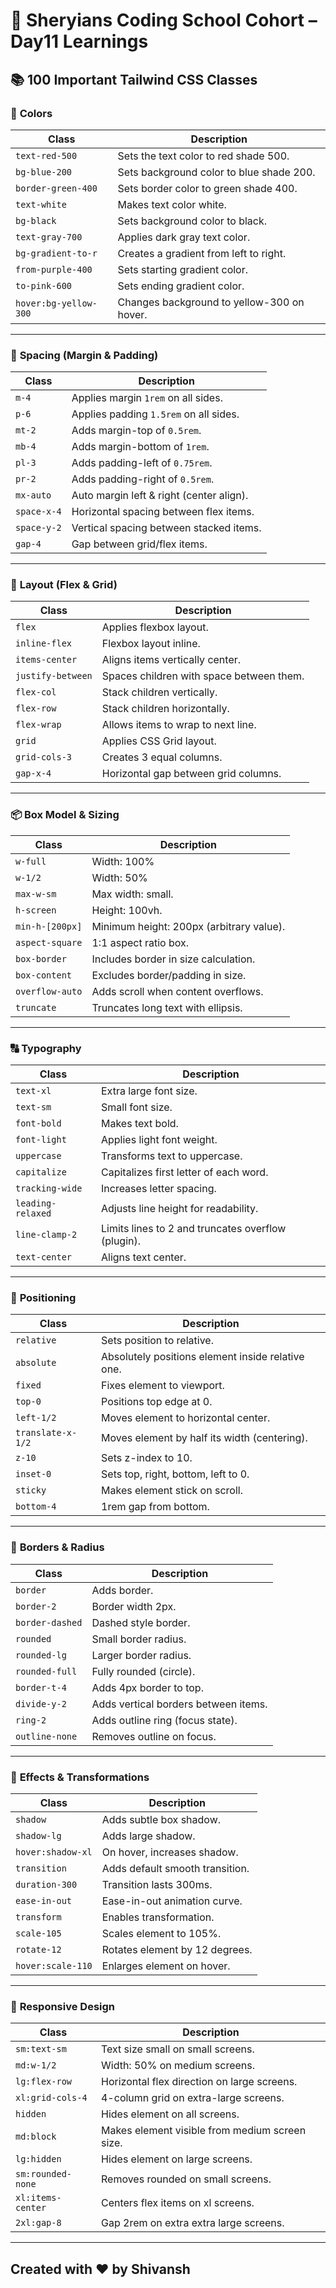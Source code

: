 # 🦁 Sheryians Coding School Cohort – Day11 Learnings


## 📚 100 Important Tailwind CSS Classes


### 🎨 **Colors**

| Class                 | Description                                |
| --------------------- | ------------------------------------------ |
| `text-red-500`        | Sets the text color to red shade 500.      |
| `bg-blue-200`         | Sets background color to blue shade 200.   |
| `border-green-400`    | Sets border color to green shade 400.      |
| `text-white`          | Makes text color white.                    |
| `bg-black`            | Sets background color to black.            |
| `text-gray-700`       | Applies dark gray text color.              |
| `bg-gradient-to-r`    | Creates a gradient from left to right.     |
| `from-purple-400`     | Sets starting gradient color.              |
| `to-pink-600`         | Sets ending gradient color.                |
| `hover:bg-yellow-300` | Changes background to yellow-300 on hover. |

---

### 📏 **Spacing (Margin & Padding)**

| Class       | Description                              |
| ----------- | ---------------------------------------- |
| `m-4`       | Applies margin `1rem` on all sides.      |
| `p-6`       | Applies padding `1.5rem` on all sides.   |
| `mt-2`      | Adds margin-top of `0.5rem`.             |
| `mb-4`      | Adds margin-bottom of `1rem`.            |
| `pl-3`      | Adds padding-left of `0.75rem`.          |
| `pr-2`      | Adds padding-right of `0.5rem`.          |
| `mx-auto`   | Auto margin left & right (center align). |
| `space-x-4` | Horizontal spacing between flex items.   |
| `space-y-2` | Vertical spacing between stacked items.  |
| `gap-4`     | Gap between grid/flex items.             |

---

### 📐 **Layout (Flex & Grid)**

| Class             | Description                              |
| ----------------- | ---------------------------------------- |
| `flex`            | Applies flexbox layout.                  |
| `inline-flex`     | Flexbox layout inline.                   |
| `items-center`    | Aligns items vertically center.          |
| `justify-between` | Spaces children with space between them. |
| `flex-col`        | Stack children vertically.               |
| `flex-row`        | Stack children horizontally.             |
| `flex-wrap`       | Allows items to wrap to next line.       |
| `grid`            | Applies CSS Grid layout.                 |
| `grid-cols-3`     | Creates 3 equal columns.                 |
| `gap-x-4`         | Horizontal gap between grid columns.     |

---

### 📦 **Box Model & Sizing**

| Class           | Description                              |
| --------------- | ---------------------------------------- |
| `w-full`        | Width: 100%                              |
| `w-1/2`         | Width: 50%                               |
| `max-w-sm`      | Max width: small.                        |
| `h-screen`      | Height: 100vh.                           |
| `min-h-[200px]` | Minimum height: 200px (arbitrary value). |
| `aspect-square` | 1:1 aspect ratio box.                    |
| `box-border`    | Includes border in size calculation.     |
| `box-content`   | Excludes border/padding in size.         |
| `overflow-auto` | Adds scroll when content overflows.      |
| `truncate`      | Truncates long text with ellipsis.       |

---

### 🔠 **Typography**

| Class             | Description                                        |
| ----------------- | -------------------------------------------------- |
| `text-xl`         | Extra large font size.                             |
| `text-sm`         | Small font size.                                   |
| `font-bold`       | Makes text bold.                                   |
| `font-light`      | Applies light font weight.                         |
| `uppercase`       | Transforms text to uppercase.                      |
| `capitalize`      | Capitalizes first letter of each word.             |
| `tracking-wide`   | Increases letter spacing.                          |
| `leading-relaxed` | Adjusts line height for readability.               |
| `line-clamp-2`    | Limits lines to 2 and truncates overflow (plugin). |
| `text-center`     | Aligns text center.                                |

---

### 🎯 **Positioning**

| Class             | Description                                       |
| ----------------- | ------------------------------------------------- |
| `relative`        | Sets position to relative.                        |
| `absolute`        | Absolutely positions element inside relative one. |
| `fixed`           | Fixes element to viewport.                        |
| `top-0`           | Positions top edge at 0.                          |
| `left-1/2`        | Moves element to horizontal center.               |
| `translate-x-1/2` | Moves element by half its width (centering).      |
| `z-10`            | Sets z-index to 10.                               |
| `inset-0`         | Sets top, right, bottom, left to 0.               |
| `sticky`          | Makes element stick on scroll.                    |
| `bottom-4`        | 1rem gap from bottom.                             |

---

### 🧱 **Borders & Radius**

| Class           | Description                          |
| --------------- | ------------------------------------ |
| `border`        | Adds border.                         |
| `border-2`      | Border width 2px.                    |
| `border-dashed` | Dashed style border.                 |
| `rounded`       | Small border radius.                 |
| `rounded-lg`    | Larger border radius.                |
| `rounded-full`  | Fully rounded (circle).              |
| `border-t-4`    | Adds 4px border to top.              |
| `divide-y-2`    | Adds vertical borders between items. |
| `ring-2`        | Adds outline ring (focus state).     |
| `outline-none`  | Removes outline on focus.            |

---

### 🧊 **Effects & Transformations**

| Class             | Description                     |
| ----------------- | ------------------------------- |
| `shadow`          | Adds subtle box shadow.         |
| `shadow-lg`       | Adds large shadow.              |
| `hover:shadow-xl` | On hover, increases shadow.     |
| `transition`      | Adds default smooth transition. |
| `duration-300`    | Transition lasts 300ms.         |
| `ease-in-out`     | Ease-in-out animation curve.    |
| `transform`       | Enables transformation.         |
| `scale-105`       | Scales element to 105%.         |
| `rotate-12`       | Rotates element by 12 degrees.  |
| `hover:scale-110` | Enlarges element on hover.      |

---

### 📱 **Responsive Design**

| Class             | Description                                    |
| ----------------- | ---------------------------------------------- |
| `sm:text-sm`      | Text size small on small screens.              |
| `md:w-1/2`        | Width: 50% on medium screens.                  |
| `lg:flex-row`     | Horizontal flex direction on large screens.    |
| `xl:grid-cols-4`  | 4-column grid on extra-large screens.          |
| `hidden`          | Hides element on all screens.                  |
| `md:block`        | Makes element visible from medium screen size. |
| `lg:hidden`       | Hides element on large screens.                |
| `sm:rounded-none` | Removes rounded on small screens.              |
| `xl:items-center` | Centers flex items on xl screens.              |
| `2xl:gap-8`       | Gap 2rem on extra extra large screens.         |

---

## Created with ❤️ by Shivansh 
